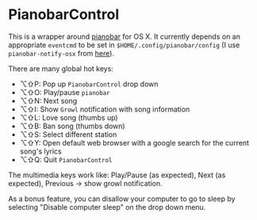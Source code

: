 PianobarControl
===============

This is a wrapper around [pianobar](https://github.com/PromyLOPh/pianobar) for OS X. It currently depends on an appropriate `eventcmd` to be set in `$HOME/.config/pianobar/config` (I use `pianobar-notify-osx` from [here](https://github.com/jcmuller/pianobar-notify)).

There are many global hot keys:
   * ⌥⇧P: Pop up `PianobarControl` drop down
   * ⌥⇧O: Play/pause `pianobar`
   * ⌥⇧N: Next song
   * ⌥⇧I: Show `Growl` notification with song information
   * ⌥⇧L: Love song (thumbs up)
   * ⌥⇧B: Ban song (thumbs down)
   * ⌥⇧S: Select different station
   * ⌥⇧Y: Open default web browser with a google search for the current song's lyrics
   * ⌥⇧Q: Quit `PianobarControl`

The multimedia keys work like: Play/Pause (as expected), Next (as expected), Previous -> show growl notification.

As a bonus feature, you can disallow your computer to go to sleep by selecting "Disable computer sleep" on the drop down menu.
